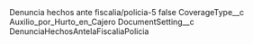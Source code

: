 <?xml version="1.0" encoding="UTF-8"?>
<CustomMetadata xmlns="http://soap.sforce.com/2006/04/metadata" xmlns:xsi="http://www.w3.org/2001/XMLSchema-instance" xmlns:xsd="http://www.w3.org/2001/XMLSchema">
    <label>Denuncia hechos ante fiscalia/policia-5</label>
    <protected>false</protected>
    <values>
        <field>CoverageType__c</field>
        <value xsi:type="xsd:string">Auxilio_por_Hurto_en_Cajero</value>
    </values>
    <values>
        <field>DocumentSetting__c</field>
        <value xsi:type="xsd:string">DenunciaHechosAntelaFiscaliaPolicia</value>
    </values>
</CustomMetadata>
